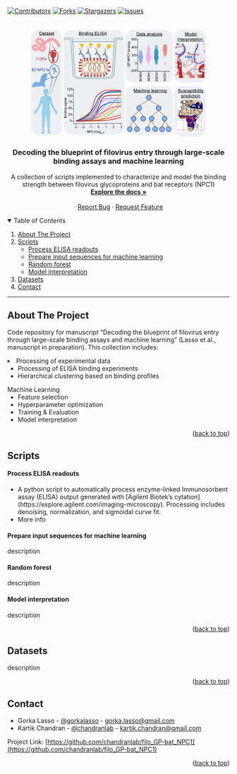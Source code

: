 <a name="readme-top"></a>

<!-- PROJECT SHIELDS -->
[![Contributors][contributors-shield]][contributors-url]
[![Forks][forks-shield]][forks-url]
[![Stargazers][stars-shield]][stars-url]
[![Issues][issues-shield]][issues-url]


<!-- PROJECT LOGO -->
<br />
<div align="center">
  <a href="https://github.com/chandranlab/filo_GP-bat_NPC1/img/0_overview.png">
    <img src="/img/0_overview.png" alt="Logo" width="400">
  </a>

  <h3 align="center">Decoding the blueprint of filovirus entry through large-scale binding assays and machine learning</h3>

  <p align="center">
    A collection of scripts implemented to characterize and model the binding strength between filovirus glycoproteins and bat receptors (NPC1)
    <br />
    <a href="https://github.com/chandranlab/filo_GP-bat_NPC1"><strong>Explore the docs »</strong></a>
    <br />
    <br />
    ·
    <a href="https://github.com/chandranlab/filo_GP-bat_NPC1/issues">Report Bug</a>
    ·
    <a href="https://github.com/chandranlab/filo_GP-bat_NPC1/issues">Request Feature</a>
  </p>
</div>

<!-- ########################################################################################## -->

<!-- TABLE OF CONTENTS -->
<details open>
  <summary>Table of Contents</summary>
  <ol>
    <li>
      <a href="#about-the-project">About The Project</a>
    </li>
    <li>
      <a href="#scripts">Scripts</a>
      <ul>
        <li><a href="#process-elisa-readouts">Process ELISA readouts</a></li>
        <li><a href="#prepare-input-sequences-for-machine-learning">Prepare input sequences for machine learning</a></li>
        <li><a href="#random-forest">Random forest</a></li>
        <li><a href="#model-interpretation">Model interpretation</a></li>
      </ul>
    </li>
    <li><a href="#datasets">Datasets</a></li>
    <li><a href="#contact">Contact</a></li>
  </ol>
</details>

---

<!-- ########################################################################################## -->

<!-- ABOUT THE PROJECT -->
## About The Project

Code repository for manuscript “Decoding the blueprint of filovirus entry through large-scale binding assays and machine learning” (Lasso et al., manuscript in preparation). This collection includes:
<li>
Processing of experimental data
  <ul>
    <li>Processing of ELISA binding experiments</li>
    <li>Hierarchical clustering based on binding profiles</li>
  </ul>
Machine Learning
  <ul>
    <li>Feature selection</li>
    <li>Hyperparameter optimization</li>
    <li>Training & Evaluation</li>
    <li>Model interpretation</li>
  </ul>
</li>

<p align="right">(<a href="#readme-top">back to top</a>)</p>

<!-- ########################################################################################## -->

<!-- ABOUT THE PROJECT -->
## Scripts
#### Process ELISA readouts
<p>
<ul>
<li>A python script to automatically process enzyme-linked Immunosorbent assay (ELISA) output generated with [Agilent Biotek’s cytation](https://explore.agilent.com/imaging-microscopy). Processing includes denoising, normalization, and sigmoidal curve fit.</li>
<li>More info</li>
</ul>
</p>

#### Prepare input sequences for machine learning
<p>
description
</p>

#### Random forest
<p>
description
</p>

#### Model interpretation
<p>
description
</p>

<p align="right">(<a href="#readme-top">back to top</a>)</p>

<!-- ########################################################################################## -->

<!-- DATASETS -->
## Datasets
<div>
<p>
description
</p>
<p align="right">(<a href="#readme-top">back to top</a>)</p>
</div>

<!-- ########################################################################################## -->

<!-- CONTACT -->
## Contact

* Gorka Lasso - [@gorkalasso](https://twitter.com/gorkalasso) - gorka.lasso@gmail.com
* Kartik Chandran - [@chandranlab](https://twitter.com/chandranlab) - kartik.chandran@gmail.com

Project Link: [https://github.com/chandranlab/filo_GP-bat_NPC1](https://github.com/chandranlab/filo_GP-bat_NPC1)

<p align="right">(<a href="#readme-top">back to top</a>)</p>

<!-- ########################################################################################## -->

<!-- MARKDOWN LINKS & IMAGES -->
<!-- https://www.markdownguide.org/basic-syntax/#reference-style-links -->
[contributors-shield]: https://img.shields.io/github/contributors/github_username/repo_name.svg?style=for-the-badge
[contributors-url]: https://github.com/chandranlab/filo_GP-bat_NPC1/graphs/contributors
[forks-shield]: https://img.shields.io/github/forks/chandranlab/filo_GP-bat_NPC1.svg?style=for-the-badge
[forks-url]: https://github.com/chandranlab/filo_GP-bat_NPC1/network/members
[stars-shield]: https://img.shields.io/github/stars/chandranlab/filo_GP-bat_NPC1.svg?style=for-the-badge
[stars-url]: https://github.com/chandranlab/filo_GP-bat_NPC1/stargazers
[issues-shield]: https://img.shields.io/github/issues/chandranlab/filo_GP-bat_NPC1.svg?style=for-the-badge
[issues-url]: https://github.com/chandranlab/filo_GP-bat_NPC1/issues
